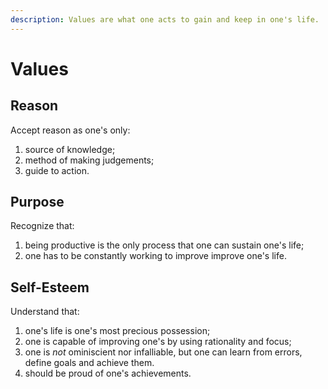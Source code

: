 ```yaml
---
description: Values are what one acts to gain and keep in one's life.
---
```


# Values

## Reason

Accept reason as one's only:

1. source of knowledge;
2. method of making judgements;
3. guide to action.

## Purpose

Recognize that:

1. being productive is the only process that one can sustain one's life; 
2. one has to be constantly working to improve improve one's life.

## Self-Esteem

Understand that:

1. one's life is one's most precious possession;
2. one is capable of improving one's by using rationality and focus;
3. one is _not_ ominiscient nor infalliable, but one can learn from errors, define goals and achieve them.
4. should be proud of one's achievements.
